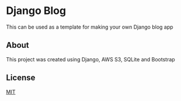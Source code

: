 # Django Blog
This can be used as a template for making your own Django blog app

## About
This project was created using Django, AWS S3, SQLite and Bootstrap

## License
[MIT](https://choosealicense.com/licenses/mit/)
